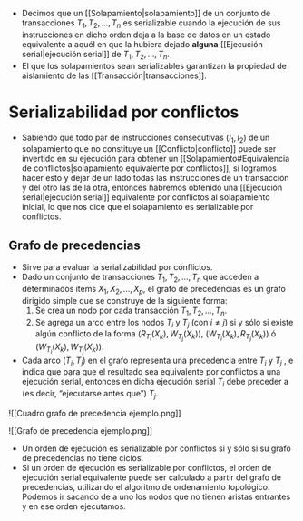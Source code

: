 - Decimos que un [[Solapamiento|solapamiento]] de un conjunto de transacciones $T_1, T_2, \dots, T_n$ es serializable cuando la ejecución de sus instrucciones en dicho orden deja a la base de datos en un estado equivalente a aquél en que la hubiera dejado **alguna** [[Ejecución serial|ejecución serial]] de $T_1, T_2, \dots, T_n$.
- El que los solapamientos sean serializables garantizan la propiedad de aislamiento de las [[Transacción|transacciones]].
# Serializabilidad por conflictos

- Sabiendo que todo par de instrucciones consecutivas $(I_1, I_2)$ de un solapamiento que no constituye un [[Conflicto|conflicto]] puede ser invertido en su ejecución para obtener un [[Solapamiento#Equivalencia de conflictos|solapamiento equivalente por conflictos]], si logramos hacer esto y dejar de un lado todas las instrucciones de un transacción y del otro las de la otra, entonces habremos obtenido una [[Ejecución serial|ejecución serial]] equivalente por conflictos al solapamiento inicial, lo que nos dice que el solapamiento es serializable por conflictos. 
## Grafo de precedencias

- Sirve para evaluar la serializabilidad por conflictos. 
- Dado un conjunto de transacciones $T_1, T_2, \dots, T_n$ que acceden a determinados ítems $X_1, X_2, \dots, X_p$, el grafo de precedencias es un grafo dirigido simple que se construye de la siguiente forma: 
	1. Se crea un nodo por cada transacción $T_1, T_2, \dots, T_n$. 
	2. Se agrega un arco entre los nodos $T_i$ y $T_j$ (con $i \not = j$) si y sólo si existe algún conflicto de la forma ($R_{T_i} (X_k), W_{T_j} (X_k)$), ($W_{T_i} (X_k), R_{T_j} (X_k)$) ó ($W_{T_i} (X_k), W_{T_j}(X_k)$). 
- Cada arco ($T_i , T_j$) en el grafo representa una precedencia entre $T_i$ y $T_j$ , e indica que para que el resultado sea equivalente por conflictos a una ejecución serial, entonces en dicha ejecución serial $T_i$ debe preceder a (es decir, “ejecutarse antes que”) $T_j$.

![[Cuadro grafo de precedencia ejemplo.png]]

![[Grafo de precedencia ejemplo.png]]

- Un orden de ejecución es serializable por conflictos si y sólo si su grafo de precedencias no tiene ciclos.
- Si un orden de ejecución es serializable por conflictos, el orden de ejecución serial equivalente puede ser calculado a partir del grafo de precedencias, utilizando el algoritmo de ordenamiento topológico. Podemos ir sacando de a uno los nodos que no tienen aristas entrantes y en ese orden ejecutamos.